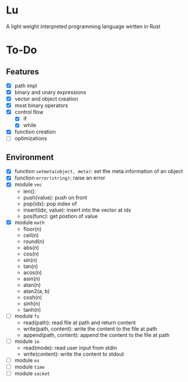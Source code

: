# Lu

A light weight interpreted programming language wirtten in Rust

# To-Do

## Features
- [x] path impl
- [x] binary and unary expressions
- [x] vector and object creation
- [x] most binary operators
- [x] control flow
  - [x] if
  - [x] while
- [x] function creation
- [ ] optimizations
## Environment
- [x] function `setmeta(object, meta)`: set the meta information of an object
- [x] function `error(string)`: raise an error
- [x] module `vec`
  - len(): 
  - push(value): push on front
  - pop(idx): pop index of
  - insert(idx, value): insert into the vector at idx
  - pos(func): get postion of value
- [x] module `math`
  - floor(n)
  - ceil(n)
  - round(n)
  - abs(n)
  - cos(n)
  - sin(n)
  - tan(n)
  - acos(n)
  - asin(n)
  - atan(n)
  - atan2(a, b)
  - cosh(n)
  - sinh(n)
  - tanh(n)
- [ ] module `fs`
  - read(path): read file at path and return content
  - write(path, content): write the content to the file at path
  - append(path, content): append the content to the file at path
- [ ] module `io`
  - read(mode): read user input from stdin
  - write(content): write the content to stdout
- [ ] module `os`
- [ ] module `time`
- [ ] module `socket`